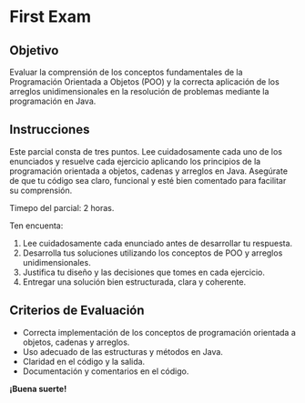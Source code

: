 # First Exam

## Objetivo

Evaluar la comprensión de los conceptos fundamentales de la Programación Orientada a Objetos (POO) y la correcta aplicación de los arreglos unidimensionales en la resolución de problemas mediante la programación en Java.

## Instrucciones

Este parcial consta de tres puntos. Lee cuidadosamente cada uno de los enunciados y resuelve cada ejercicio aplicando los principios de la programación orientada a objetos, cadenas y arreglos en Java. Asegúrate de que tu código sea claro, funcional y esté bien comentado para facilitar su comprensión.

Timepo del parcial: 2 horas.

Ten encuenta:

1. Lee cuidadosamente cada enunciado antes de desarrollar tu respuesta.
2. Desarrolla tus soluciones utilizando los conceptos de POO y arreglos unidimensionales.
3. Justifica tu diseño y las decisiones que tomes en cada ejercicio.
4. Entregar una solución bien estructurada, clara y coherente.

## Criterios de Evaluación
- Correcta implementación de los conceptos de programación orientada a objetos, cadenas y arreglos.
- Uso adecuado de las estructuras y métodos en Java.
- Claridad en el código y la salida.
- Documentación y comentarios en el código.

**¡Buena suerte!**